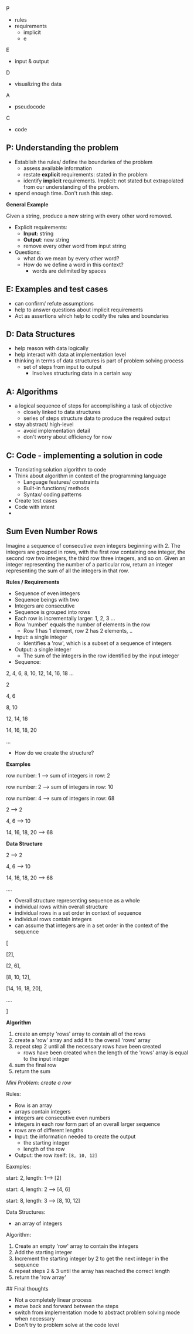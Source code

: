P

- rules
- requirements 
  - implicit
  - e

E

- input & output

D

- visualizing the data

A

- pseudocode

C

- code 

## P: Understanding the problem 

- Establish the rules/ define the boundaries of the problem
  - assess available information
  - restate **explicit** requirements: stated in the problem
  - identify **implicit** requirements. Implicit: not stated but extrapolated from our understanding of the problem. 
- spend enough time. Don't rush this step. 

**General Example**

Given a string, produce a new string with every other word removed. 

- Explicit requirements:
  - **Input:** string
  - **Output**: new string
  - remove every other word from input string
- Questions: 
  - what do we mean by every other word?
  - How do we define a word in this context?
    - words are delimited by spaces

## E:  Examples and test cases

- can confirm/ refute assumptions 
- help to answer questions about implicit requirements
- Act as assertions which help to codify the rules and boundaries

## D: Data Structures

- help reason with data logically
- help interact with data at implementation level
- thinking in terms of data structures is part of problem solving process
  - set of steps from input to output
    - Involves structuring data in a certain way

## A:  Algorithms

- a logical sequence of steps for accomplishing a task of objective 
  - closely linked to data structures 
  - series of steps structure data to produce the required output 
- stay abstract/ high-level 
  - avoid implementation detail 
  - don't worry about efficiency for now 

## C: Code - implementing a solution in code

- Translating solution algorithm to code
- Think about algorithm in context of the programming language
  - Language features/ constraints 
  - Built-in functions/ methods
  - Syntax/ coding patterns 
- Create test cases 
- Code with intent 
- 

## Sum Even Number Rows

Imagine a sequence of consecutive even integers beginning with 2. The integers are grouped in rows, with the first row containing one integer, the second row two integers, the third row three integers, and so on. Given an integer representing the number of a particular row, return an integer representing the sum of all the integers in that row. 

**Rules / Requirements**

- Sequence of even integers
- Sequence beings with two
- Integers are consecutive
- Sequence is grouped into rows 
- Each row is incrementally larger: 1, 2, 3 ...
- Row 'number' equals the number of elements in the row 
  - Row 1 has 1 element, row 2 has 2 elements, ..
- Input: a single integer
  - Identifies a 'row', which is a subset of a sequence of integers
- Output: a single integer
  - The sum of the integers in the row identified by the input integer 
- Sequence: 

2, 4, 6, 8, 10, 12, 14, 16, 18 ...



2

4, 6

8, 10

12, 14, 16

14, 16, 18, 20

...

- How do we create the structure?

**Examples**

row number: 1 --> sum of integers in row: 2

row number: 2 --> sum of integers in row: 10

row number: 4 --> sum of integers in row: 68



2 --> 2

4, 6 --> 10

14, 16, 18, 20 --> 68



**Data Structure**

2 --> 2

4, 6 --> 10

14, 16, 18, 20 --> 68

....



- Overall structure representing sequence as a whole
- individual rows within overall structure
- individual rows in a set order in context of sequence
- individual rows contain integers
- can assume that integers are in a set order in the context of the sequence

[

[2], 

[2, 6], 

[8, 10, 12], 

[14, 16, 18, 20],

....

]

**Algorithm**

1. create an empty 'rows' array to contain all of the rows
2. create a 'row' array and add it to the overall 'rows' array
3. repeat step 2 until all the necessary rows have been created
   - rows have been created when the length of the 'rows' array is equal to the input integer 
4. sum the final row
5. return the sum



*Mini Problem: create a row*

Rules:

- Row is an array
- arrays contain integers
- integers are consecutive even numbers
- integers in each row form part of an overall larger sequence 
- rows are of different lengths
- Input: the information needed to create the output
  - the starting integer
  - length of the row
- Output: the row itself: `[8, 10, 12]`

Eaxmples:

start: 2, length: 1--> [2]

start: 4, length: 2 --> [4, 6]

start: 8, length: 3 --> [8, 10, 12]

Data Structures:

- an array of integers

Algorithm: 

1. Create an empty 'row' array to contain the integers
2. Add the starting integer 
3. Increment the starting integer by 2 to get the next integer in the sequence
4. repeat steps 2 & 3 until the array has reached the correct length 
5. return the 'row array'

\## Final thoughts

- Not a completely linear process
- move back and forward between the steps 
- switch from implementation mode to abstract problem solving mode when necessary
- Don't try to problem solve at the code level 